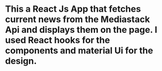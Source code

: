 # This a React Js App that fetches current news from the Mediastack Api and displays them on the page. I used React hooks for the components and material Ui for the design.
